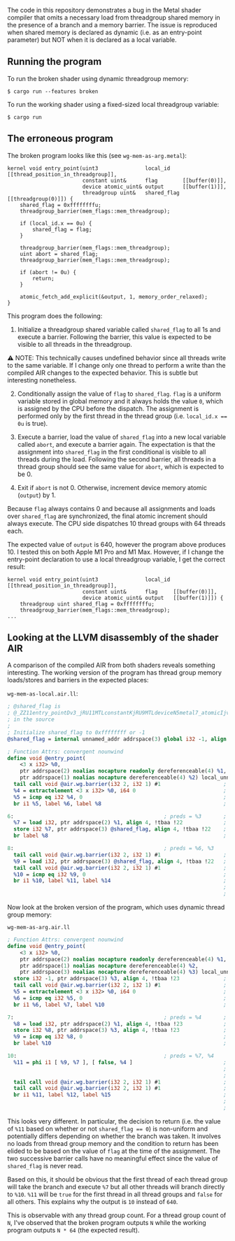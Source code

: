 The code in this repository demonstrates a bug in the Metal shader compiler that omits a necessary
load from threadgroup shared memory in the presence of a branch and a memory barrier. The issue is
reproduced when shared memory is declared as dynamic (i.e. as an entry-point parameter) but NOT when
it is declared as a local variable.

## Running the program

To run the broken shader using dynamic threadgroup memory:
```
$ cargo run --features broken
```

To run the working shader using a fixed-sized local threadgroup variable:
```
$ cargo run
```

## The erroneous program

The broken program looks like this (see `wg-mem-as-arg.metal`):

```Metal
kernel void entry_point(uint3               local_id    [[thread_position_in_threadgroup]],
                        constant uint&      flag        [[buffer(0)]],
                        device atomic_uint& output      [[buffer(1)]],
                        threadgroup uint&   shared_flag [[threadgroup(0)]]) {
    shared_flag = 0xffffffffu;
    threadgroup_barrier(mem_flags::mem_threadgroup);

    if (local_id.x == 0u) {
        shared_flag = flag;
    }

    threadgroup_barrier(mem_flags::mem_threadgroup);
    uint abort = shared_flag;
    threadgroup_barrier(mem_flags::mem_threadgroup);

    if (abort != 0u) {
        return;
    }

    atomic_fetch_add_explicit(&output, 1, memory_order_relaxed);
}
```

This program does the following:

1. Initialize a threadgroup shared variable called `shared_flag` to all 1s and execute a barrier.
Following the barrier, this value is expected to be visible to all threads in the threadgroup.

⚠️  NOTE: This technically causes undefined behavior since all threads write to the same variable. If
I change only one thread to perform a write than the compiled AIR changes to the expected behavior.
This is subtle but interesting nonetheless.

2. Conditionally assign the value of `flag` to `shared_flag`. `flag` is a uniform variable stored
in global memory and it always holds the value `0`, which is assigned by the CPU before the dispatch.
The assignment is performed only by the first thread in the thread group (i.e. `local_id.x == 0u` is
true).

3. Execute a barrier, load the value of `shared_flag` into a new local variable called `abort`, and
execute a barrier again. The expectation is that the assignment into `shared_flag` in the first
conditional is visible to all threads during the load. Following the second barrier, all threads in
a thread group should see the same value for `abort`, which is expected to be 0.

4. Exit if `abort` is not 0. Otherwise, increment device memory atomic (`output`) by 1.

Because `flag` always contains 0 and because all assignments and loads over `shared_flag` are
synchronized, the final atomic increment should always execute. The CPU side dispatches 10
thread groups with 64 threads each.

The expected value of `output` is 640, however the program above produces 10. I tested this on both
Apple M1 Pro and M1 Max. However, if I change the entry-point declaration to use a local threadgroup
variable, I get the correct result:

```Metal
kernel void entry_point(uint3               local_id [[thread_position_in_threadgroup]],
                        constant uint&      flag     [[buffer(0)]],
                        device atomic_uint& output   [[buffer(1)]]) {
    threadgroup uint shared_flag = 0xffffffffu;
    threadgroup_barrier(mem_flags::mem_threadgroup);
...
```

## Looking at the LLVM disassembly of the shader AIR

A comparison of the compiled AIR from both shaders reveals something interesting. The working
version of the program has thread group memory loads/stores and barriers in the expected places:

`wg-mem-as-local.air.ll`:
```LLVM
; @shared_flag is
; @_ZZ11entry_pointDv3_jRU11MTLconstantKjRU9MTLdeviceN5metal7_atomicIjvEEE11shared_flag
; in the source
;
; Initialize shared_flag to 0xffffffff or -1
@shared_flag = internal unnamed_addr addrspace(3) global i32 -1, align 4

; Function Attrs: convergent nounwind
define void @entry_point(
    <3 x i32> %0,
    ptr addrspace(2) noalias nocapture readonly dereferenceable(4) %1,
    ptr addrspace(1) noalias nocapture dereferenceable(4) %2) local_unnamed_addr #0 {
  tail call void @air.wg.barrier(i32 2, i32 1) #1                    ; first barrier
  %4 = extractelement <3 x i32> %0, i64 0                            ; if (local_id.x == 0)
  %5 = icmp eq i32 %4, 0                                             ; ,,
  br i1 %5, label %6, label %8                                       ; ,,

6:                                                ; preds = %3       ; {
  %7 = load i32, ptr addrspace(2) %1, align 4, !tbaa !22             ;     // load `flag` (%7)
  store i32 %7, ptr addrspace(3) @shared_flag, align 4, !tbaa !22    ;     shared_flag = %7;
  br label %8                                                        ; }

8:                                                ; preds = %6, %3
  tail call void @air.wg.barrier(i32 2, i32 1) #1                    ; barrier
  %9 = load i32, ptr addrspace(3) @shared_flag, align 4, !tbaa !22   ; // load `shared_flag` (%9)
  tail call void @air.wg.barrier(i32 2, i32 1) #1                    ; barrier
  %10 = icmp eq i32 %9, 0                                            ; if (%9 == 0) {
  br i1 %10, label %11, label %14                                    ; // label %11 increments `output`
                                                                     ; // and carries on to label %14.
                                                                     ; // label %14 returns
```

Now look at the broken version of the program, which uses dynamic thread group memory:

`wg-mem-as-arg.air.ll`
```LLVM
; Function Attrs: convergent nounwind
define void @entry_point(
    <3 x i32> %0,
    ptr addrspace(2) noalias nocapture readonly dereferenceable(4) %1,
    ptr addrspace(1) noalias nocapture dereferenceable(4) %2,
    ptr addrspace(3) noalias nocapture dereferenceable(4) %3) local_unnamed_addr #0 {
  store i32 -1, ptr addrspace(3) %3, align 4, !tbaa !23              ; shared_flag = -1
  tail call void @air.wg.barrier(i32 2, i32 1) #1                    ; barrier
  %5 = extractelement <3 x i32> %0, i64 0                            ; if (local_id.x) == 0)
  %6 = icmp eq i32 %5, 0                                             ; ,,
  br i1 %6, label %7, label %10                                      ; ,,

7:                                                ; preds = %4       ; {
  %8 = load i32, ptr addrspace(2) %1, align 4, !tbaa !23             ;     // load `flag` (%8)
  store i32 %8, ptr addrspace(3) %3, align 4, !tbaa !23              ;     shared_flag = %8
  %9 = icmp eq i32 %8, 0                                             ;     %9 = (%8 == 0)
  br label %10                                                       ; }

10:                                               ; preds = %7, %4
  %11 = phi i1 [ %9, %7 ], [ false, %4 ]                             ; // Pick %9 if the branch was
                                                                     ; // taken. Otherwise pick `false`
                                                                     ; // This value is %11
  tail call void @air.wg.barrier(i32 2, i32 1) #1                    ; barrier
  tail call void @air.wg.barrier(i32 2, i32 1) #1                    ; barrier
  br i1 %11, label %12, label %15                                    ; // label %12 increments `output`
                                                                     ; // and carries on to label %15.
                                                                     ; // label %15 returns
```
This looks very different. In particular, the decision to return (i.e. the value of `%11` based on
whether or not `shared_flag == 0`) is non-uniform and potentially differs depending on whether the
branch was taken. It involves no loads from thread group memory and the condition to return has been
elided to be based on the value of `flag` at the time of the assignment. The two successive barrier
calls have no meaningful effect since the value of `shared_flag` is never read.

Based on this, it should be obvious that the first thread of each thread group will take the branch and
execute `%7` but all other threads will branch directly to `%10`. `%11` will be `true` for the first
thread in all thread groups and `false` for all others. This explains why the output is `10` instead
of `640`.

This is observable with any thread group count. For a thread group count of `N`, I've observed that
the broken program outputs `N` while the working program outputs `N * 64` (the expected result).
